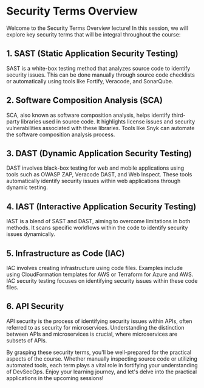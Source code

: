 # Security Terms Overview

Welcome to the Security Terms Overview lecture! In this session, we will explore key security terms that will be
integral throughout the course:

## 1. SAST (Static Application Security Testing)

SAST is a white-box testing method that analyzes source code to identify security issues. This can be done manually
through source code checklists or automatically using tools like Fortify, Veracode, and SonarQube.

## 2. Software Composition Analysis (SCA)

SCA, also known as software composition analysis, helps identify third-party libraries used in source code. It
highlights license issues and security vulnerabilities associated with these libraries. Tools like Snyk can automate the
software composition analysis process.

## 3. DAST (Dynamic Application Security Testing)

DAST involves black-box testing for web and mobile applications using tools such as OWASP ZAP, Veracode DAST, and Web
Inspect. These tools automatically identify security issues within web applications through dynamic testing.

## 4. IAST (Interactive Application Security Testing)

IAST is a blend of SAST and DAST, aiming to overcome limitations in both methods. It scans specific workflows within the
code to identify security issues dynamically.

## 5. Infrastructure as Code (IAC)

IAC involves creating infrastructure using code files. Examples include using CloudFormation templates for AWS or
Terraform for Azure and AWS. IAC security testing focuses on identifying security issues within these code files.

## 6. API Security

API security is the process of identifying security issues within APIs, often referred to as security for microservices.
Understanding the distinction between APIs and microservices is crucial, where microservices are subsets of APIs.

By grasping these security terms, you'll be well-prepared for the practical aspects of the course. Whether manually
inspecting source code or utilizing automated tools, each term plays a vital role in fortifying your understanding of
DevSecOps. Enjoy your learning journey, and let's delve into the practical applications in the upcoming sessions!